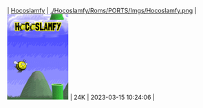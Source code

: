 | [Hocoslamfy](https://github.com/schmurtzm/test-repo/releases/download/v1.4.8/Hocoslamfy.7z) | [./Hocoslamfy/Roms/PORTS/Imgs/Hocoslamfy.png](./Hocoslamfy/Roms/PORTS/Imgs/Hocoslamfy.png) | <img src="./Hocoslamfy/Roms/PORTS/Imgs/Hocoslamfy.png" alt="Hocoslamfy" height="200" /> | 24K | 2023-03-15 10:24:06 |
